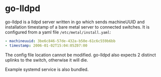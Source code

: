 # go-lldpd

go-lldpd is a lldpd server written in go which sends machineUUID and installation timestamp of a bare metal server to connected switches.
It is configured from a yaml file `/etc/metal/install.yaml`:

```yaml
- machineuuid: 3be6c846-57de-432a-b50e-61c6c559b6bb
- timestamp: 2006-01-02T15:04:05Z07:00
```

The config file location cannot be modified.
go-lldpd also expects 2 distinct uplinks to the switch, otherwise it will die.

Example systemd service is also bundled.